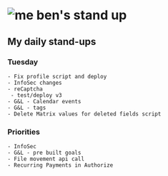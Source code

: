 # ![me](https://avatars2.githubusercontent.com/u/5232044?s=50&v=4) ben's stand up

## My daily stand-ups
     
### Tuesday
    
    - Fix profile script and deploy
    - InfoSec changes
    - reCaptcha
     - test/deploy v3
    - G&L - Calendar events
    - G&L - tags
    - Delete Matrix values for deleted fields script
    
### Priorities 
   
    - InfoSec
    - G&L - pre built goals
    - File movement api call
    - Recurring Payments in Authorize
